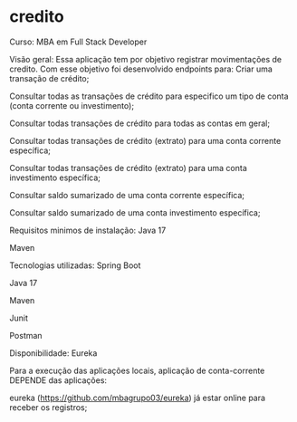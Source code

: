 # credito
Curso: MBA em Full Stack Developer

Visão geral: Essa aplicação tem por objetivo registrar movimentações de credito. Com esse objetivo foi desenvolvido endpoints para:
Criar uma transação de crédito;

Consultar todas as transações de crédito para especifico um tipo de conta (conta corrente ou investimento);

Consultar todas transações de crédito para todas as contas em geral;

Consultar todas transações de crédito (extrato) para uma conta corrente específica;

Consultar todas transações de crédito (extrato) para uma conta investimento específica;

Consultar saldo sumarizado de uma conta corrente específica;

Consultar saldo sumarizado de uma conta investimento específica;

Requisitos minimos de instalação: 
Java 17

Maven

Tecnologias utilizadas: 
Spring Boot

Java 17

Maven

Junit

Postman

Disponibilidade: 
Eureka

Para a execução das aplicações locais, aplicação de conta-corrente DEPENDE das aplicações:

eureka (https://github.com/mbagrupo03/eureka) já estar online para receber os registros;
